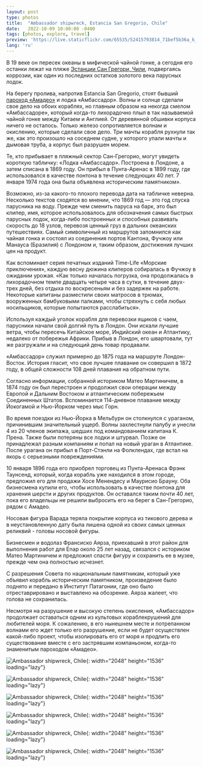 ```yaml
---
layout: post
type: photos
title:  "Ambassador shipwreck, Estancia San Gregorio, Chile"
date:   2022-10-09 10:00:00 -0400
tags: [photos, explore, travel]
preview: 'https://live.staticflickr.com/65535/52415793814_71bef5b36a_k_d.jpg'
lang: 'ru'
---
```


В 19 веке он пересек океаны в мифической чайной гонке, а сегодня его останки лежат на пляже [Эстанции Сан Грегори, Чили](/2022/04/03/estancia-san-gregorio), подвергаясь коррозии, как один из последних остатков золотого века парусных лодок.

На берегу пролива, напротив Estancia San Gregorio, стоят бывший [пароход «Амадео»](/2022/09/03/amadeo-shipwreck) и лодка «Амбассадор». Волны и солнце сделали свое дело на обоих кораблях, но главным образом на некогда смелом «Амбассадоре», который когда-то лихорадочно плыл в так называемой чайной гонке между Китаем и Англией. От деревянной обшивки корпуса ничего не осталось. Только железо сопротивляется волнам и окислению, которые сделали свое дело. Три мачты корабля рухнули так же, как это произошло на соседнем судне, у которого упали мачты и дымовая труба, а корпус был разрушен морем.

Те, кто прибывает в пляжный сектор Сан-Грегорио, могут увидеть короткую табличку: «Лодка «Амбассадор». Построена в Лондоне, а затем списана в 1869 году. Он прибыл в Пунта-Аренас в 1899 году, где использовался в качестве понтона в течение следующих 40 лет. 7 января 1974 года она была объявлена историческим памятником».

Возможно, из-за какого-то плохого перевода дата на табличке неверна. Несколько текстов сходятся во мнении, что 1869 год — это год спуска парусника на воду. Прежде чем сменить паруса на барк, это был клипер, имя, которое использовалось для обозначения самых быстрых парусных лодок, когда-либо построенных и способных развивать скорость до 18 узлов, перевозя ценный груз в дальних океанских путешествиях. Самый символичный из маршрутов запомнился как чайная гонка и состоял из соединения портов Кантона, Фучжоу или Манауса (Бразилия) с Лондоном и, таким образом, достижения лучших цен на продукт.

Как вспоминает серия печатных изданий Time-Life «Морские приключения», каждую весну дюжина клиперов собиралась в Фучжоу в ожидании урожая. «Как только началась погрузка, она продолжалась в лихорадочном темпе двадцать четыре часа в сутки, в течение двух-трех дней, без отдыха по воскресеньям и без задержек на работе. Некоторые капитаны разместили своих матросов в трюмах, вооруженных бамбуковыми палками, чтобы стряхнуть с себя любых носильщиков, которые попытаются расслабиться».

Используя каждый уголок корабля для перевозки ящиков с чаем, парусники начали свой долгий путь в Лондон. Они искали лучшие ветра, чтобы пересечь Китайское море, Индийский океан и Атлантику, недалеко от побережья Африки. Прибыв в Лондон, его швартовали, тут же разгружали и на следующий день товар продавали.

«Амбассадор» служил примерно до 1875 года на маршруте Лондон-Восток. История гласит, что свое лучшее плавание он совершил в 1872 году, в общей сложности 108 дней плавания на обратном пути.

Согласно информации, собранной историком Матео Мартиничем, в 1874 году он был перестроен и продолжил свои операции между Европой и Дальним Востоком и атлантическим побережьем Соединенных Штатов. Вспоминается 114-дневное плавание между Йокогамой и Нью-Йорком через мыс Горн.

Во время поездки из Нью-Йорка в Мельбурн он столкнулся с ураганом, причинившим значительный ущерб. Волны захлестнули палубу и унесли 4 из 20 членов экипажа, шедших под командованием капитана К. Прена. Также были потеряны все лодки и штурвал. Позже он принадлежал разным компаниям и попал на новый ураган в Атлантике. После урагана он прибыл в Порт-Стэнли на Фолклендах, где встал на якорь с серьезными повреждениями.

10 января 1896 года его приобрел торговец из Пунта-Аренаса Фрэнк Таунсенд, который, когда корабль уже находился в этом городе, предложил его для продажи Хосе Менендесу и Маурисио Брауну. Оба бизнесмена купили его, чтобы использовать в качестве понтона для хранения шерсти и других продуктов. Он оставался таким почти 40 лет, пока его владельцы не решили выбросить его на берег в Сан-Грегорио, рядом с Амадео.

Носовая фигура Варада теряла покрытие корпуса из тикового дерева и в неустановленную дату была лишена одной из своих самых ценных реликвий - головы носовой фигуры.

Бизнесмен и водолаз Франсиско Аярза, приехавший в этот район для выполнения работ для Enap около 25 лет назад, связался с историком Матео Мартиничем и предложил спасти фигуру и сохранить ее в музее, прежде чем она полностью исчезнет.

С разрешения Совета по национальным памятникам, который уже объявил корабль историческим памятником, произведение было поднято и передано в Институт Патагонии, где оно было отреставрировано и выставлено на обозрение. Аярза жалеет, что голова не сохранилась.

Несмотря на разрушение и высокую степень окисления, «Амбассадор» продолжает оставаться одним из культовых кораблекрушений для любителей моря. К сожалению, в его нынешнем месте и потрепанном волнами его ждет только его разрушение, если не будет осуществлен какой-либо проект, чтобы изолировать его от моря и продлить его существование вместе с его застрявшим компаньоном, когда-то знаменитым пароходом «Амадео».

<Frame src="https://www.google.com/maps/embed?pb=!1m14!1m12!1m3!1d8521.57252772595!2d-70.07039982819471!3d-52.56716723824692!2m3!1f0!2f0!3f0!3m2!1i1024!2i768!4f13.1!5e1!3m2!1sen!2sca!4v1649013752164!5m2!1sen!2sca" />

![Ambassador shipwreck, Chile](https://live.staticflickr.com/65535/52415510731_1afc25802e_k.jpg){: width="2048" height="1536" loading="lazy"}

![Ambassador shipwreck, Chile](https://live.staticflickr.com/65535/52415510511_671abf9e42_k.jpg){: width="2048" height="1536" loading="lazy"}

![Ambassador shipwreck, Chile](https://live.staticflickr.com/65535/52415793814_71bef5b36a_k.jpg){: width="2048" height="1536" loading="lazy"}

![Ambassador shipwreck, Chile](https://live.staticflickr.com/65535/52415954030_cfb9f6643b_k.jpg){: width="2048" height="1536" loading="lazy"}

![Ambassador shipwreck, Chile](https://live.staticflickr.com/65535/52415509881_9e847d46ca_k.jpg){: width="2048" height="1536" loading="lazy"}

![Ambassador shipwreck, Chile](https://live.staticflickr.com/65535/52415509616_a5778b1c22_k.jpg){: width="2048" height="1536" loading="lazy"}
